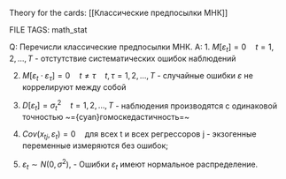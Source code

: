 
Theory for the cards: [[Классические предпосылки МНК]] 

FILE TAGS: math_stat

Q: Перечисли классические предпосылки МНК.
A: 1. $M[\varepsilon_t] = 0 \quad t = 1,2,\dots,T$ - отстутствие систематических ошибок наблюдений
	
2. $M[\varepsilon_t \cdot \varepsilon_\tau] = 0 \quad t \ne \tau \quad t,\tau = 1,2,\dots,T$  - случайные ошибки $\varepsilon$ не коррелируют между собой
	
3. $D[\varepsilon_t] = \sigma_t^2 \quad t=1,2,\dots, T$  - наблюдения производятся с одинаковой точностью ~={cyan}гомоскедастичность=~
	
4.  $Cov(x_{tj​},\varepsilon_t​)=0 \quad \text{для всех t и всех регрессоров j}$ - экзогенные переменные измеряются без ошибок;
	
5.  $\varepsilon_t \sim N(0, \sigma^2),$ - Ошибки $\varepsilon_t$ имеют нормальное распределение.
<!--ID: 1760370994354-->

